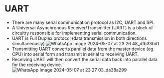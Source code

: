 # UART
* There are many serial communication protocol as I2C, UART and SPI. 
* A Universal Asynchronous Receiver/Transmitter (UART) is a block of circuitry responsible for implementing serial communication. 
* UART is Full Duplex protocol (data transmission in both directions simultaneously)
  ![WhatsApp Image 2024-05-07 at 23 26 48_dfb33bd1](https://github.com/BassantAhmedElbakry/UART/assets/104600321/71ad2a60-6af2-4584-9474-b13afa343052)
* Transmitting UART converts parallel data from the master device (eg. CPU) into serial form and transmit in serial to receiving UART. 
*  Receiving UART will then convert the serial data back into parallel data for the receiving device.
  ![WhatsApp Image 2024-05-07 at 23 27 03_da38a299](https://github.com/BassantAhmedElbakry/UART/assets/104600321/2275203e-794a-4b3d-b9e6-e0f7891bd1db)
